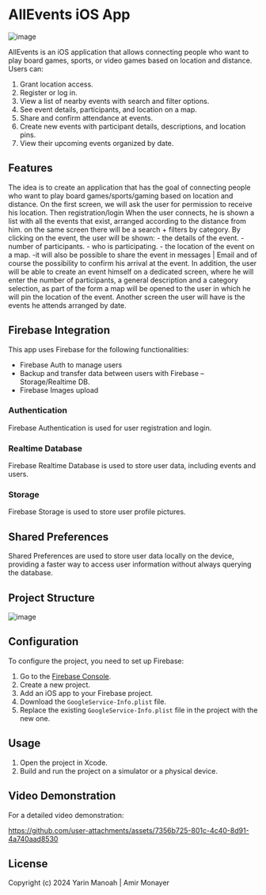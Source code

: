 # AllEvents iOS App
![image](https://github.com/user-attachments/assets/3ddd42bf-60b0-4bb4-804a-0526b0c68478)

AllEvents is an iOS application that allows connecting people who want to play board games, sports, or video games based on location and distance.
Users can:
1. Grant location access.
2. Register or log in.
3. View a list of nearby events with search and filter options.
4. See event details, participants, and location on a map.
5. Share and confirm attendance at events.
6. Create new events with participant details, descriptions, and location pins.
7. View their upcoming events organized by date.


## Features

The idea is to create an application that has the goal of connecting people who want to play board games/sports/gaming based on location and distance.
On the first screen, we will ask the user for permission to receive his location.
Then registration/login
When the user connects, he is shown a list with all the events that exist, arranged according to the distance from him.
 on the same screen there will be a search + filters by category.
By clicking on the event, the user will be shown:
	- the details of the event.
	- number of participants.
	- who is participating.
	- the location of the event on a map.
	-it will also be possible to share the event in messages | Email and of course the possibility to confirm his 	arrival at the event.
In addition, the user will be able to create an event himself on a dedicated screen, where he will enter the number of participants, a general description and a category selection, as part of the form a map will be opened to the user in which he will pin the location of the event.
Another screen the user will have is the events he attends arranged by date.

## Firebase Integration

This app uses Firebase for the following functionalities:

- Firebase Auth to manage users
- Backup and transfer data between users with Firebase – Storage/Realtime DB.
- Firebase Images upload 


### Authentication

Firebase Authentication is used for user registration and login.

### Realtime Database

Firebase Realtime Database is used to store user data, including events and users.

### Storage

Firebase Storage is used to store user profile pictures.

## Shared Preferences

Shared Preferences are used to store user data locally on the device, providing a faster way to access user information without always querying the database.

## Project Structure
![image](https://github.com/user-attachments/assets/ea5058cc-d758-4288-afab-04c1f1c2a5bb)

## Configuration

To configure the project, you need to set up Firebase:

1. Go to the [Firebase Console](https://console.firebase.google.com/).
2. Create a new project.
3. Add an iOS app to your Firebase project.
4. Download the `GoogleService-Info.plist` file.
5. Replace the existing `GoogleService-Info.plist` file in the project with the new one.

## Usage

1. Open the project in Xcode.
2. Build and run the project on a simulator or a physical device.

## Video Demonstration

For a detailed video demonstration:

https://github.com/user-attachments/assets/7356b725-801c-4c40-8d91-4a740aad8530

## License
Copyright (c) 2024 Yarin Manoah | Amir Monayer
